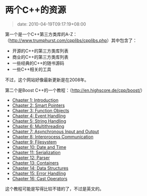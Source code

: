 # 两个C++的资源
>date: 2010-04-19T09:17:19+08:00


第一个是一个C++第三方类库的A-Z：（<http://www.trumphurst.com/cpplibs/cpplibs.php>）其中包含了：


* 开源的C++的第三方类库列表
* 商业的C++的第三方类库列表
* 一些经典的C++的随书源码
* 一些C++相关的工具


不过，这个网站好像最新更新是在2008年。


第二个是Boost C++的一个教程：（<http://en.highscore.de/cpp/boost/>）


* [Chapter 1: Introduction](http://en.highscore.de/cpp/boost/introduction.html)
* [Chapter 2: Smart Pointers](http://en.highscore.de/cpp/boost/smartpointers.html)
* [Chapter 3: Function Objects](http://en.highscore.de/cpp/boost/functionobjects.html)
* [Chapter 4: Event Handling](http://en.highscore.de/cpp/boost/eventhandling.html)
* [Chapter 5: String Handling](http://en.highscore.de/cpp/boost/stringhandling.html)
* [Chapter 6: Multithreading](http://en.highscore.de/cpp/boost/multithreading.html)
* [Chapter 7: Asynchronous Input and Output](http://en.highscore.de/cpp/boost/asio.html)
* [Chapter 8: Interprocess Communication](http://en.highscore.de/cpp/boost/interprocesscommunication.html)
* [Chapter 9: Filesystem](http://en.highscore.de/cpp/boost/filesystem.html)
* [Chapter 10: Date and Time](http://en.highscore.de/cpp/boost/datetime.html)
* [Chapter 11: Serialization](http://en.highscore.de/cpp/boost/serialization.html)
* [Chapter 12: Parser](http://en.highscore.de/cpp/boost/parser.html)
* [Chapter 13: Containers](http://en.highscore.de/cpp/boost/containers.html)
* [Chapter 14: Data Structures](http://en.highscore.de/cpp/boost/datastructures.html)
* [Chapter 15: Error Handling](http://en.highscore.de/cpp/boost/errorhandling.html)
* [Chapter 16: Cast Operators](http://en.highscore.de/cpp/boost/castoperators.html)


这个教程可能是写得比较不错的了，不过是英文的。


